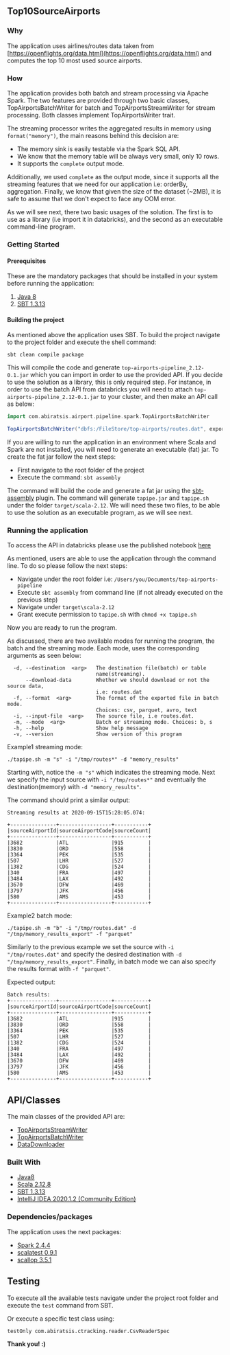 ## Top10SourceAirports

### Why

The application uses airlines/routes data taken from [https://openflights.org/data.html](https://openflights.org/data.html) 
and computes the top 10 most used source airports.

### How

The application provides both batch and stream processing via Apache Spark. The two features are provided through
two basic classes, TopAirportsBatchWriter for batch and TopAirportsStreamWriter for stream processing. Both classes
implement TopAirportsWriter trait.

The streaming processor writes the aggregated results in memory using `format("memory")`, the main reasons behind this decision are:
 - The memory sink is easily testable via the Spark SQL API. 
 - We know that the memory table will be always very small, only 10 rows.
 - It supports the `complete` output mode.

Additionally, we used `complete` as the output mode, since it supports all the streaming features that we need for our application
i.e: orderBy, aggregation. Finally, we know that given the size of the dataset (~2MB), it is safe to assume that we don't expect to face any OOM error.

As we will see next, there two basic usages of the solution. The first is to use as a library (i.e import it in databricks), and the second as an executable command-line program.

### Getting Started

#### Prerequisites
These are the mandatory packages that should be installed in your system before running the application:

1. [Java 8](https://www.oracle.com/technetwork/java/javase/overview/java8-2100321.html)
2. [SBT 1.3.13](http://eed3si9n.com/sbt-1.3.13)

#### Building the project
As mentioned above the application uses SBT. To build the project navigate to the project folder and execute the shell command:

```commandline
sbt clean compile package
```
This will compile the code and generate `top-airports-pipeline_2.12-0.1.jar` which you can import in order to use the provided API. 
If you decide to use the solution as a library, this is only required step. For instance, in order to use the batch API from databricks
you will need to attach `top-airports-pipeline_2.12-0.1.jar` to your cluster, and then make an API call as below:

```scala
import com.abiratsis.airport.pipeline.spark.TopAirportsBatchWriter

TopAirportsBatchWriter("dbfs:/FileStore/top-airports/routes.dat", exportPath)(spark).saveTop10Airports()
```

If you are willing to run the application in an environment where Scala and Spark are not installed, you will need to generate an executable (fat) jar. 
To create the fat jar follow the next steps:
- First navigate to the root folder of the project
- Execute the command: ``sbt assembly``

The command will build the code and generate a fat jar using the [sbt-assembly](https://github.com/sbt/sbt-assembly) plugin. The command will generate `tapipe.jar` and `tapipe.sh` under the folder `target/scala-2.12`.
We will need these two files, to be able to use the solution as an executable program, as we will see next.

### Running the application

To access the API in databricks please use the published notebook [here](https://databricks-prod-cloudfront.cloud.databricks.com/public/4027ec902e239c93eaaa8714f173bcfc/4632767432671086/2506865405105341/3460815830528730/latest.html)

As mentioned, users are able to use the application through the command line. To do so please follow the next steps:

- Navigate under the root folder i.e: `/Users/you/Documents/top-airports-pipeline`
- Execute `sbt assembly` from command line (if not already executed on the previous step)
- Navigate under `target\scala-2.12`
- Grant execute permission to `tapipe.sh` with `chmod +x tapipe.sh`

Now you are ready to run the program.

As discussed, there are two available modes for running the program, the batch and the streaming mode. Each mode, uses the corresponding 
arguments as seen below:

```commandline
  -d, --destination  <arg>   The destination file(batch) or table
                             name(streaming).
      --download-data        Whether we should download or not the source data,
                             i.e: routes.dat
  -f, --format  <arg>        The format of the exported file in batch mode.
                             Choices: csv, parquet, avro, text
  -i, --input-file  <arg>    The source file, i.e routes.dat.
  -m, --mode  <arg>          Batch or streaming mode. Choices: b, s
  -h, --help                 Show help message
  -v, --version              Show version of this program
```

Example1 streaming mode:
```commandline
./tapipe.sh -m "s" -i "/tmp/routes*" -d "memory_results"
```

Starting with, notice the `-m "s"` which indicates the streaming mode. Next we specify the input source with `-i "/tmp/routes*"` and 
eventually the destination(memory) with `-d "memory_results"`.

The command should print a similar output:
```commandline
Streaming results at 2020-09-15T15:28:05.074:

+---------------+-----------------+-----------+
|sourceAirportId|sourceAirportCode|sourceCount|
+---------------+-----------------+-----------+
|3682           |ATL              |915        |
|3830           |ORD              |558        |
|3364           |PEK              |535        |
|507            |LHR              |527        |
|1382           |CDG              |524        |
|340            |FRA              |497        |
|3484           |LAX              |492        |
|3670           |DFW              |469        |
|3797           |JFK              |456        |
|580            |AMS              |453        |
+---------------+-----------------+-----------+
```

Example2 batch mode:
```commandline
./tapipe.sh -m "b" -i "/tmp/routes.dat" -d "/tmp/memory_results_export" -f "parquet"
```
Similarly to the previous example we set the source with `-i "/tmp/routes.dat"` and specify the desired destination with 
`-d "/tmp/memory_results_export"`. Finally, in batch mode we can also specify the results format with `-f "parquet"`. 

Expected output:
```commandline
Batch results:
+---------------+-----------------+-----------+
|sourceAirportId|sourceAirportCode|sourceCount|
+---------------+-----------------+-----------+
|3682           |ATL              |915        |
|3830           |ORD              |558        |
|3364           |PEK              |535        |
|507            |LHR              |527        |
|1382           |CDG              |524        |
|340            |FRA              |497        |
|3484           |LAX              |492        |
|3670           |DFW              |469        |
|3797           |JFK              |456        |
|580            |AMS              |453        |
+---------------+-----------------+-----------+
```
## API/Classes
The main classes of the provided API are:
- [TopAirportsStreamWriter](src/main/scala/com/abiratsis/airport/pipeline/spark/TopAirportsStreamWriter.scala)
- [TopAirportsBatchWriter](src/main/scala/com/abiratsis/airport/pipeline/spark/TopAirportsBatchWriter.scala)
- [DataDownloader](src/main/scala/com/abiratsis/airport/pipeline/common/DataDownloader.scala)

### Built With

- [Java8](https://www.oracle.com/java/technologies/java8.html)
- [Scala 2.12.8](https://github.com/scala/scala/releases/tag/v2.12.11)
- [SBT 1.3.13](http://eed3si9n.com/sbt-1.3.13)
- [IntelliJ IDEA 2020.1.2 (Community Edition)](https://www.jetbrains.com/idea/download/?_ga=2.54098216.1255651148.1594796297-1235052800.1592331776&_gac=1.254147066.1594206455.Cj0KCQjw3ZX4BRDmARIsAFYh7ZKe6Vms4zLztf-tE5k8X8ZU1Nb0h9W724j94ou4mIF6At_fGaHTsbYaAi6gEALw_wcB#section=mac)

### Dependencies/packages

The application uses the next packages:
- [Spark 2.4.4](https://spark.apache.org/releases/spark-release-2-4-4.html)
- [scalatest 0.9.1](https://www.scalatest.org/release_notes/3.2.0)
- [scallop 3.5.1](https://github.com/scallop/scallop)

## Testing

To execute all the available tests navigate under the project root folder and execute the `test` command from SBT.

Or execute a specific test class using:
```commandline
testOnly com.abiratsis.ctracking.reader.CsvReaderSpec
```

**Thank you! :)**
